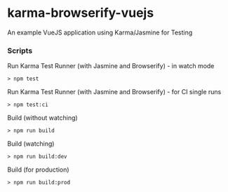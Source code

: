 # karma-browserify-vuejs
An example VueJS application using Karma/Jasmine for Testing

### Scripts

Run Karma Test Runner (with Jasmine and Browserify) - in watch mode
```
> npm test
```

Run Karma Test Runner (with Jasmine and Browserify) - for CI single runs
```
> npm test:ci
```

Build (without watching)
```
> npm run build
```

Build (watching)
```
> npm run build:dev
```

Build (for production)
```
> npm run build:prod
```
